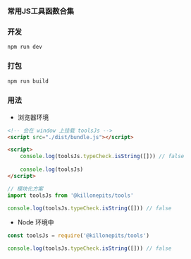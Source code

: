 

### 常用JS工具函数合集

### 开发
```
npm run dev
```
### 打包
```bash
npm run build
```


### 用法

- 浏览器环境
```html
<!-- 会在 window 上挂载 toolsJs -->
<script src="./dist/bundle.js"></script>

<script>
    console.log(toolsJs.typeCheck.isString([])) // false
    
    console.log(toolsJs)
</script>
```

```js
// 模块化方案
import toolsJs from '@killonepits/tools'

console.log(toolsJs.typeCheck.isString([])) // false
```

- Node 环境中

```js
const toolsJs = require('@killonepits/tools')

console.log(toolsJs.typeCheck.isString([])) // false
```